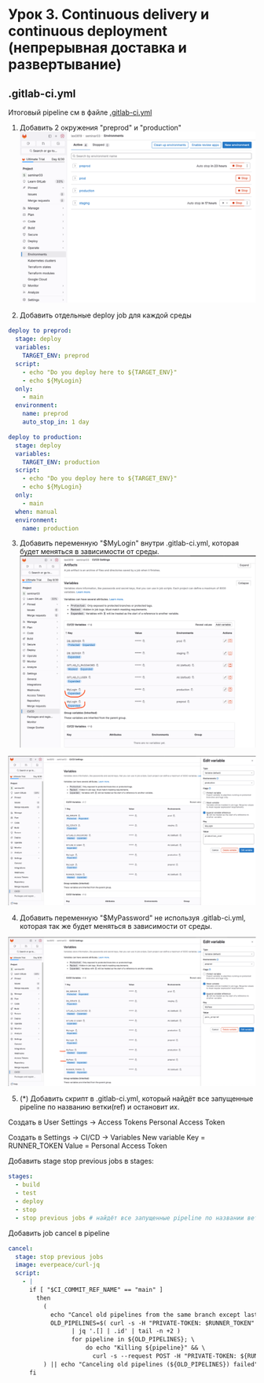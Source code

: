 # Урок 3. Continuous delivery и continuous deployment (непрерывная доставка и развертывание)

## .gitlab-ci.yml

Итоговый pipeline см в файле [.gitlab-ci.yml](./.gitlab-ci.yml)

1. Добавить 2 окружения "preprod" и "production"
   ![Enviroments](./img/Enviroments.png)

2. Добавить отдельные deploy job для каждой среды

```yml
deploy to preprod:
  stage: deploy
  variables:
    TARGET_ENV: preprod
  script:
    - echo "Do you deploy here to ${TARGET_ENV}"
    - echo ${MyLogin}
  only:
    - main
  environment:
    name: preprod
    auto_stop_in: 1 day
```

```yml
deploy to production:
  stage: deploy
  variables:
    TARGET_ENV: production
  script:
    - echo "Do you deploy here to ${TARGET_ENV}"
    - echo ${MyLogin}
  only:
    - main
  when: manual
  environment:
    name: production
```

3. Добавить переменную "$MyLogin" внутри .gitlab-ci.yml, которая будет меняться в зависимости от среды.
   ![mylogin](./img/mylogin.png)

![myloginpr](./img/myloginpr.png)

4. Добавить переменную "$MyPassword" не используя .gitlab-ci.yml, которая так же будет меняться в зависимости от среды.

![mypass](./img/mypass.png)

5. (\*) Добавить скрипт в .gitlab-ci.yml, который найдёт все запущенные pipeline по названию ветки(ref) и остановит их.

Создать в User Settings -> Access Tokens
Personal Access Token

Создать в Settings -> CI/CD -> Variables
New variable
Key = RUNNER_TOKEN
Value = Personal Access Token

Добавить stage
stop previous jobs
в stages:

```yml
stages:
  - build
  - test
  - deploy
  - stop
  - stop previous jobs # найдёт все запущенные pipeline по названии ветки(ref) и остановит их
```

Добавить job cancel в pipeline

```yml
cancel:
  stage: stop previous jobs
  image: everpeace/curl-jq
  script:
    - |
      if [ "$CI_COMMIT_REF_NAME" == "main" ]
        then
          (
            echo "Cancel old pipelines from the same branch except last"
            OLD_PIPELINES=$( curl -s -H "PRIVATE-TOKEN: $RUNNER_TOKEN" "https://gitlab.com/api/v4/projects/${CI_PROJECT_ID}/pipelines?ref=${CI_COMMIT_REF_NAME}&status=running" \
                  | jq '.[] | .id' | tail -n +2 )
                  for pipeline in ${OLD_PIPELINES}; \
                      do echo "Killing ${pipeline}" && \
                        curl -s --request POST -H "PRIVATE-TOKEN: ${RUNNER_TOKEN}" "https://gitlab.com/api/v4/projects/${CI_PROJECT_ID}/pipelines/${pipeline}/cancel"; done
          ) || echo "Canceling old pipelines (${OLD_PIPELINES}) failed"
      fi
```
